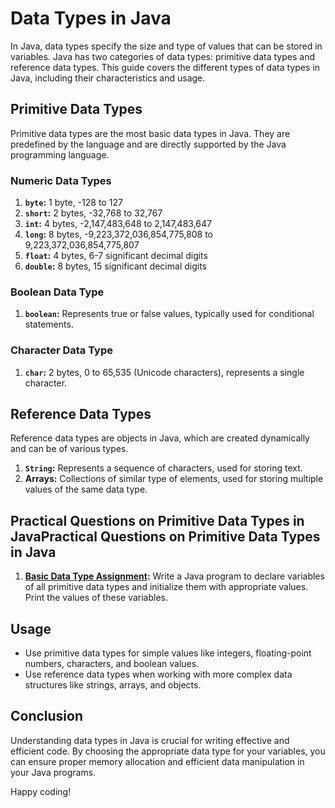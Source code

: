 # Data Types in Java

In Java, data types specify the size and type of values that can be stored in variables. Java has two categories of data types: primitive data types and reference data types. This guide covers the different types of data types in Java, including their characteristics and usage.

## Primitive Data Types

Primitive data types are the most basic data types in Java. They are predefined by the language and are directly supported by the Java programming language.

### Numeric Data Types

1. **`byte`:** 1 byte, -128 to 127
2. **`short`:** 2 bytes, -32,768 to 32,767
3. **`int`:** 4 bytes, -2,147,483,648 to 2,147,483,647
4. **`long`:** 8 bytes, -9,223,372,036,854,775,808 to 9,223,372,036,854,775,807
5. **`float`:** 4 bytes, 6-7 significant decimal digits
6. **`double`:** 8 bytes, 15 significant decimal digits

### Boolean Data Type

1. **`boolean`:** Represents true or false values, typically used for conditional statements.

### Character Data Type

1. **`char`:** 2 bytes, 0 to 65,535 (Unicode characters), represents a single character.

## Reference Data Types

Reference data types are objects in Java, which are created dynamically and can be of various types.

1. **`String`:** Represents a sequence of characters, used for storing text.
2. **Arrays:** Collections of similar type of elements, used for storing multiple values of the same data type.

## Practical Questions on Primitive Data Types in JavaPractical Questions on Primitive Data Types in Java

1. **[Basic Data Type Assignment](Basics/Variables/BasicDataTypeAssignment.java):** Write a Java program to declare variables of all primitive data types and initialize them with appropriate values. Print the values of these variables.

## Usage

- Use primitive data types for simple values like integers, floating-point numbers, characters, and boolean values.
- Use reference data types when working with more complex data structures like strings, arrays, and objects.

## Conclusion

Understanding data types in Java is crucial for writing effective and efficient code. By choosing the appropriate data type for your variables, you can ensure proper memory allocation and efficient data manipulation in your Java programs.

Happy coding!
